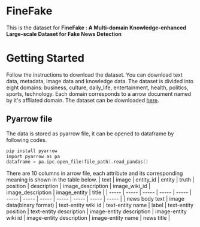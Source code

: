 # FineFake
This is the dataset for **FineFake : A Multi-domain Knowledge-enhanced Large-scale Dataset for Fake News Detection**

# Getting Started
Follow the instructions to download the dataset. You can download text data, metadata, image data and knowledge data.
The dataset is divided into eight domains: business, culture, daily_life, entertainment, health, politics, sports, technology.
Each domain corresponds to a arrow document named by it's affliated domain. The dataset can be downloaded [here](https://drive.google.com/drive/folders/1Pi_wOzDAGXsqJhdWTr0hCarLXmz-oBio?usp=drive_link).

## Pyarrow file
The data is stored as pyarrow file, it can be opened to dataframe by following codes.
```c
pip install pyarrow
import pyarrow as pa
dataframe = pa.ipc.open_file(file_path).read_pandas()
```
There are 10 columns in arrow file, each attribute and its corresponding meaning is shown in the table below.
| text | image | entity_id | entity | truth | position | description | image_description | image_wiki_id | image_description | image_entity | title |
| ----- | ----- | ----- | ----- | ----- | ----- | ----- | ----- | ----- | ----- | ----- | ----- |
| news body text | image data(binary format) | text-entity wiki id | text-entity name | label | text-entity position | text-entity description | image-entity description | image-entity wiki id | image-entity description | image-entity name | news title |
